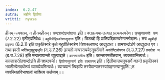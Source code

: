```yaml
---
index:  6.2.47
sutra:  अहीने द्वितीया
vritti:  nyasa
---
```


हीनम्=त्यक्तम्, न हीनमहीनम्। `कष्टशब्दोऽन्तोदात्तः` इति। क्तप्रत्ययान्तत्वात् प्रत्ययस्वरेण। `कृच्छ्रगहनयोः कष` (7.2.22) इतीट्प्रतिषेधः। `बहुविरीहिस्वरेणाद्युदात्तः` इति। त्रिशब्दो हि प्रातिपदिकस्वरेणान्तोदात्तः। तत्र `बहुव्रीहौ प्रकृत्या` (6.2.1) इति प्रकृतिस्वरे कृते बहुव्रीहिस्वरेण त्रिशकलशब्द आद्युदात्तः। ग्रामशब्दोऽपि आद्युदात्त एव। तथा ह्यसौ `अर्तिस्तुसुहुसृधुक्षि` (द.उ.7.26) इत्यतो मन्परतययेऽनुवर्तमाने `अवतेष्टिलोपश्च` (द.उ.7.27) `ग्रसतेरा च` (द.उ.7.28) इति मन्प्रत्ययान्तो व्युत्पाद्यते। `कान्तारातीतः` इति। कान्तारमतीतवान्, त्यक्तवानित्यर्थः। कान्तारातीतशब्दोऽत्रि हीनशब्दवची।
`द्वितीयानुपसर्ग इति वक्तव्यम्` इति। द्वितीयान्तमनुपसर्गे क्तन्ते प्रकृतिस्वरं भवतीत्येतदर्थरूपं व्याख्येयमित्यर्थः। व्याख्यानं त्विहापि तस्यैवान्यतरस्यांग्रहणस्यानुवृतिं्त व्यवस्थितविभाषात्वं चाश्रित्य कर्तव्यम्।।

